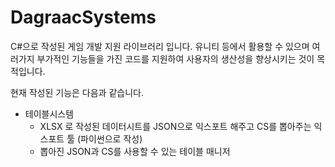 # DagraacSystems

C#으로 작성된 게임 개발 지원 라이브러리 입니다.
유니티 등에서 활용할 수 있으며 여러가지 부가적인 기능들을 가진 코드를 지원하여 사용자의 생산성을 향상시키는 것이 목적입니다.

현재 작성된 기능은 다음과 같습니다.

* 테이블시스템
  * XLSX 로 작성된 데이터시트를 JSON으로 익스포트 해주고 CS를 뽑아주는 익스포트 툴 (파이썬으로 작성)
  * 뽑아진 JSON과 CS를 사용할 수 있는 테이블 매니저
